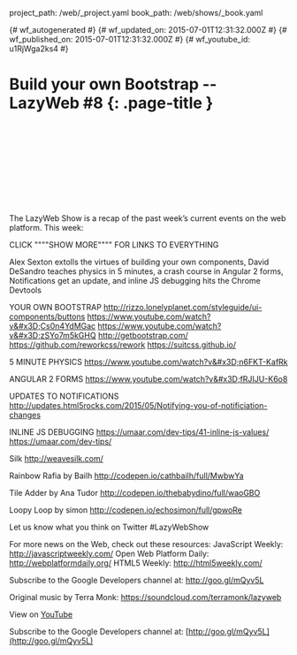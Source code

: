 project_path: /web/_project.yaml
book_path: /web/shows/_book.yaml

{# wf_autogenerated #}
{# wf_updated_on: 2015-07-01T12:31:32.000Z #}
{# wf_published_on: 2015-07-01T12:31:32.000Z #}
{# wf_youtube_id: u1RjWga2ks4 #}

# Build your own Bootstrap -- LazyWeb #8 {: .page-title }


<div class="video-wrapper">
  <iframe class="devsite-embedded-youtube-video" data-video-id="u1RjWga2ks4"
          data-autohide="1" data-showinfo="0" frameborder="0" allowfullscreen>
  </iframe>
</div>

The LazyWeb Show is a recap of the past week’s current events on the web platform. This week:

CLICK &quot;&quot;&quot;&quot;SHOW MORE&quot;&quot;&quot;&quot; FOR LINKS TO EVERYTHING

Alex Sexton extolls the virtues of building your own components, David DeSandro teaches physics in 5 minutes, a crash course in Angular 2 forms, Notifications get an update, and inline JS debugging hits the Chrome Devtools

YOUR OWN BOOTSTRAP
http://rizzo.lonelyplanet.com/styleguide/ui-components/buttons
https://www.youtube.com/watch?v&#x3D;Cs0n4YdMGac
https://www.youtube.com/watch?v&#x3D;zSYo7m5kGHQ
http://getbootstrap.com/
https://github.com/reworkcss/rework
https://suitcss.github.io/

5 MINUTE PHYSICS
https://www.youtube.com/watch?v&#x3D;n6FKT-KafRk

ANGULAR 2 FORMS
https://www.youtube.com/watch?v&#x3D;fRJIJU-K6o8

UPDATES TO NOTIFICATIONS
http://updates.html5rocks.com/2015/05/Notifying-you-of-notificiation-changes

INLINE JS DEBUGGING
https://umaar.com/dev-tips/41-inline-js-values/
https://umaar.com/dev-tips/

Silk
http://weavesilk.com/

Rainbow Rafia by Bailh
http://codepen.io/cathbailh/full/MwbwYa

Tile Adder by Ana Tudor
http://codepen.io/thebabydino/full/waoGBO

Loopy Loop by simon
http://codepen.io/echosimon/full/gpwoRe

Let us know what you think on Twitter #LazyWebShow

For more news on the Web, check out these resources:
JavaScript Weekly: http://javascriptweekly.com/
Open Web Platform Daily: http://webplatformdaily.org/
HTML5 Weekly: http://html5weekly.com/

Subscribe to the Google Developers channel at: http://goo.gl/mQyv5L

Original music by Terra Monk: https://soundcloud.com/terramonk/lazyweb

View on [YouTube](https://youtu.be/u1RjWga2ks4)

Subscribe to the Google Developers channel at: [http://goo.gl/mQyv5L](http://goo.gl/mQyv5L)
